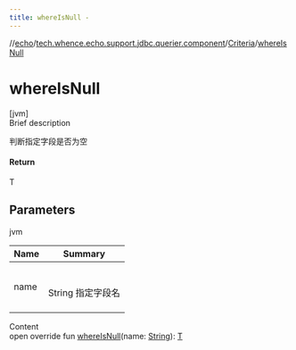 ```yaml
---
title: whereIsNull -
---
```

//[echo](../../index.md)/[tech.whence.echo.support.jdbc.querier.component](../index.md)/[Criteria](index.md)/[whereIsNull](where-is-null.md)



# whereIsNull  
[jvm]  
Brief description  


判断指定字段是否为空



#### Return  


T



## Parameters  
  
jvm  
  
|  Name|  Summary| 
|---|---|
| name| <br><br>String 指定字段名<br><br>
  
  
Content  
open override fun [whereIsNull](where-is-null.md)(name: [String](https://kotlinlang.org/api/latest/jvm/stdlib/kotlin/-string/index.html)): [T](index.md)  



